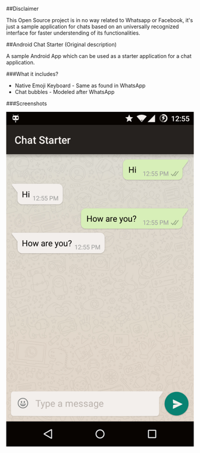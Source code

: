 ##Disclaimer

This Open Source project is in no way related to Whatsapp or Facebook, it's just a sample application for chats based on an universally recognized interface for faster understending of its functionalities.

##Android Chat Starter (Original description)

A sample Android App which can be used as a starter application for a chat application.

###What it includes?

* Native Emoji Keyboard - Same as found in WhatsApp
* Chat bubbles - Modeled after WhatsApp

###Screenshots

<img src="https://github.com/Happyandhappy/whatsapp-android/blob/master/app/src/main/assets/chat1.png"/>

